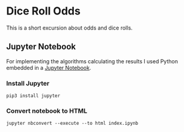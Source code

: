 # Dice Roll Odds
This is a short excursion about odds and dice rolls.

## Jupyter Notebook
For implementing the algorithms calculating the results I used Python embedded in a [Jupyter Notebook](https://jupyter.org/).

### Install Jupyter
```
pip3 install jupyter
```

### Convert notebook to HTML
```
jupyter nbconvert --execute --to html index.ipynb
```

